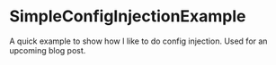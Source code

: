 # SimpleConfigInjectionExample
A quick example to show how I like to do config injection. Used for an upcoming blog post.
